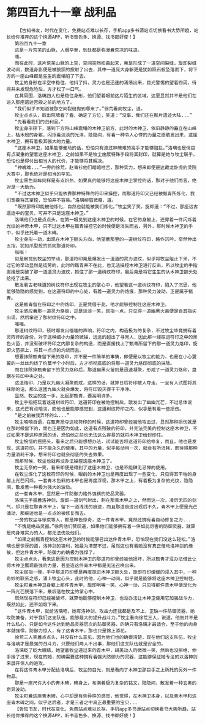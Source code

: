 # 第四百九十一章 战利品
        【告知书友，时代在变化，免费站点难以长存，手机app多书源站点切换看书大势所趋，站长给你推荐的这个换源APP，听书音色多、换源、找书都好使！】
       第四百九十一章
       这是一片荒芜的山脉，人烟罕至，到处都是弥漫着荒凉的味道。
       嗤。
       而在此时，这片荒芜山脉的上空，空间突然扭曲起来，竟是形成了一道空间裂缝，旋即裂缝波动间，数道身影便是被狼狈的投射了出去，其中一道庞大身躯更是犹如陨石般坠落而下，将下方的一座山峰都是生生的震塌陷了下去。
       牧尘的身形在半空中稳住，他抖了抖，灵力也是迅速的涌荡出来，目光警惕的望着四周，待得并未发现危险后，方才松了一口气。
       在其周围，洛璃四人也是稳住身形，他们望着眼前这片陌生的区域，这里显然并不是他们在进入那座遗迹宫殿之前的地方了。
       “我们似乎不知道被那空间裂缝抛到哪来了。”徐荒看向牧尘，道。
       牧尘点点头，取出院牌看了看，确定了方位，笑道：“没事，我们还在那片遗迹大陆...”
       “先看看我们的战利品。”
       牧尘身形掠下，落到下方将山峰震塌的木神卫前方，此时的木神卫，依旧静静的矗立在山峰上，枯木般的身躯，闪烁着淡淡的光泽，隐隐间，有着一种令人心悸的力量之感散发出来，这座木神卫，拥有着极其强大的力量。
       “这座木神卫，如果能够催动的话，恐怕只有渡过神魄难的高手才能够阻拦。”洛璃也是俏目有点凝重的望着这座木神卫，之前如果不是牧尘施展特殊手段将其封印，就算是她与牧尘联手，恐怕也是得付出相当大的代价，才能够将其解决。
       “神魄难...”一旁的徐荒，赵青衫他们暗暗咂舌，那种实力，想来即便是这藏龙卧虎的灵院大赛中，那也绝对是相当的罕见。
       牧尘黑色双眸同样是有点炽热，如果真的能够将这座木神卫掌控的话，那对于他们而言，绝对是一大助力。
       “不过这木神卫似乎只能依靠那种特殊的符印来操控，而那道符印又已经被甄青所炼化，我们想要将其掌控，恐怕并不容易。”洛璃柳眉微蹙，道。
       “既然那符印能被他炼化，自然也就能被我们炼化。”牧尘笑了笑，旋即道：“不过，那座远古遗迹中的宝贝，可并不只是这座木神卫。”
       洛璃他们也是点点头，在第一眼见到这座木神卫的时候，在它的身躯上，还穿着一件闪烁着光纹的神奇木甲，只不过这木甲在甄青操控它的时候便是消失而去，另外，那时候木神卫的手中，似乎还托着一道木碑。
       牧尘身形一动，出现在木神卫额头方向，他望着那里的一道树纹符印，略作沉吟，突然伸出五指，犹如爪型般的抓向那道符印。
       嗡嗡！
       似是察觉到牧尘的举动，那道符印竟是爆发出一道道的灵力波纹，似乎将牧尘阻止下来，不过它的举动显然是徒劳的，此时的甄青并不在此，也无法操控木神卫进行反击，所以牧尘的手指直接是突破了那一道道灵力波纹，抓住了那一道树纹符印，最后竟是将它生生的从木神卫额头处给抠了出来。
       散发着古老味道的树纹符印出现在牧尘的掌心中，他望着这一道树纹符印，陷入了沉思，他能够隐隐的感觉到，在这道符印的中心处，有着一道灵力的烙痕，那种灵力波动，正是属于甄青。
       这是甄青留在符印之中的烙印，正是凭借于此，他才能够控制住这座木神卫。
       牧尘感应着那一道灵力烙痕，却是淡淡一笑，屈指一点，只见得一道幽黑火苗便是自其指尖出现，然后窜进了那树纹符印之中。
       嗤嗤。
       那道树纹符印，顿时爆发出嗤嗤的声响，符印之内，构造极为的复杂，不过牧尘毕竟拥有着灵阵师的身份，对于这种细小力量的微操，远远的超出了寻常人，因此那一缕掠进符印之中的黑色火苗，并没有破坏符印之内那复杂的构造，而是直接找上了甄青所留下的那一道灵力烙印，旋即火苗掠上，将其一点点的灼烧而去。
       想要抹除甄青留下来的烙印，并不是一件简单的事情，即便是以牧尘的能力，也是在小心翼翼的一丝丝灼烧了约莫半个小时后，方才彻彻底底的将那一道灵力烙印彻底的抹除。
       而在抹除掉甄青留下的灵力烙印后，那道幽黑火苗则是迅速凝聚，形成了一道灵力烙印，盘踞在符印中央之处。
       这道烙印，乃是以九幽火凝聚而成，这样的话，就算日后符印被人夺走，一旦有人试图将其抹除的话，那么这团九幽火就会爆发，将符印毁灭得干干净净。
       显然，牧尘的这一手，比起那甄青，要高明许多。
       牧尘手指把玩着这道树纹符印，这道符印在被他控制后，散发出了幽幽光芒，不过总体说来，这光芒有点暗淡，而他也是能够感觉到，这道树纹符印之内，似乎是有着一些损伤。
       “是之前被我弄坏的么...”
       牧尘喃喃自语，在甄青抢夺这枚符印的时候，这道符印曾经被他攻击过，显然那种损伤就是在那时候留下的，而也正是因为如此，这道有点残破的符印，并无法完美的控制这座木神卫，不过如果不是这种原因的话，恐怕他之前也无法这么容易的就将木神卫给封印住。
       牧尘惋惜的摇摇头，看来之后只能想想办法，试试能否将这道符印给修复，而且，他也是发现，这道符印，并不能永久的使用，其中的力量，似乎每动用一次，就会有所消耗，而待得那种力量消耗干净，想来符印也就会彻底的失去效果。
       而那时候，牧尘也就再没办法操控这座木神卫了。
       牧尘无奈的一笑，看来即便是得到了这座木神卫，也是不能肆无忌惮的使用。
       在牧尘炼化了这枚符印的时候，眼前的木神卫也是再度出现了一些变化，只见得其干枯的身躯上光芒闪烁，一套青木色彩的木甲也是再度浮现，那木甲之上，有着极为复杂的光纹，隐隐间，散发着一种极为强大的波动。
       这一套青木甲，显然是一件防御力格外强横的绝品灵器。
       洛璃玉手握着洛神剑，旋即一道剑气射出，刺在那青木甲之上，然而这一次，凌厉无匹的剑气，却只是在那青木甲上，留下一道浅浅的痕迹，而且那道痕迹出现后不久，青木甲上便是光芒涌动，那痕迹也是一点点的被修复而去。
       一旁的牧尘与徐荒等人，都是神色惊奇，这一件青木甲，竟然还拥有着自动修复之力...
       “不愧是绝品灵器。”徐荒他们赞叹道，如果他们能够拥有着一件如此厉害的防御灵器，就算是肉身难实力的人，都无法伤及他们。
       “如果之前甄青控制这座木神卫的时候能够召出这件青木甲，恐怕现在我们没这么轻松。”洛璃也是惊讶的道，洛神剑的锋利，她最为清楚不过，虽然这也有着她没有真正催动洛神剑的缘故，但这件青木甲，防御力的确极为强悍了。
       牧尘点点头，看来这是因为控制木神卫的那道符印曾经被他损坏，所以甄青才没办法借此让得木神卫展现最强的力量，甚至连这件青木甲都是无法召唤出来。
       牧尘屈指一弹，手中那道符印便是再度掠进木神卫额头处，旋即符印缓缓的浸入其中，一种奇妙的联系之感，涌上牧尘心头，此时的他，心神一动间，似乎就是能够将这座木神卫控制住。
       牧尘盯着木神卫身躯上那件青木甲，旋即咧嘴一笑，心神一动，只见得那件青木甲便是化为一阵光芒脱落下来，最后落在牧尘的掌心中。
       既然现在符印已经被破坏，就算他能够控制木神卫，也没办法让木神卫使用它加强战斗力，既然如此，还不如取下来。
       “这件青木甲，就给洛璃吧，她有洛神剑，攻击力连我都是及不上，正缺一件防御灵器，她攻防兼备，对于我们这支队伍，能够最大的提升战斗力。”牧尘看向徐荒三人，说道，他倒并不是什么私心，只是如今这件达到绝品灵器层次的防御灵器，的确只有洛璃才最适合，至于他的肉身本就强悍，防御力惊人，有了这青木甲，那也只是锦上添花。
       徐荒三人笑着点点头，并没有什么意见，因为他们也的确很清楚，现在他们这支队伍，牧尘与洛璃才是最强的战斗力，只要他们两人不出事，那他们这支队伍就是安全的。
       洛璃眨了眨大眼睛，她望着牧尘递过来的青木甲，甜美动人的微微一笑，然后也没拒绝，伸手接了过来，现在的她，的确需要这种拥有着强大防御力的灵器，这能够保证她专注的以洛神剑来展开惊人的进攻。
       在将这件青木甲分配给洛璃后，牧尘的目光，则是看向了木神卫那巨手之上所托的另外一件物品。
       那是一座尺许大小的青木碑，碑身上，布满着极为复杂的铭文，隐隐间，散发着一种玄奥的奇异波动。
       牧尘盯着这座青木碑，心中却是有些异样的感觉，他觉得，在木神卫本身，以及青木甲和这座青木碑之间，似乎这后者，才是三者之中真正最重要的宝贝...
       【告知书友，时代在变化，免费站点难以长存，手机app多书源站点切换看书大势所趋，站长给你推荐的这个换源APP，听书音色多、换源、找书都好使！】